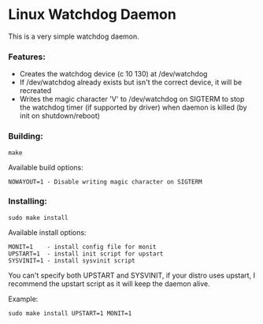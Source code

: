 Linux Watchdog Daemon
====================

This is a very simple watchdog daemon.

### Features:

* Creates the watchdog device (c 10 130) at /dev/watchdog
* If /dev/watchdog already exists but isn't the correct device, it will be recreated
* Writes the magic character 'V' to /dev/watchdog on SIGTERM to stop the watchdog timer (if supported by driver) when daemon is killed (by init on shutdown/reboot)

### Building:

    make

Available build options:

    NOWAYOUT=1 - Disable writing magic character on SIGTERM

### Installing:  

    sudo make install


Available install options:

    MONIT=1    - install config file for monit  
    UPSTART=1  - install init script for upstart  
    SYSVINIT=1 - install sysvinit script
You can't specify both UPSTART and SYSVINIT, if your distro uses upstart, I recommend the upstart script as it will keep the daemon alive.

Example:

    sudo make install UPSTART=1 MONIT=1